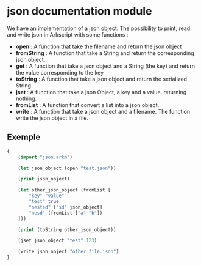 # json documentation module

We have an implementation of a json object. The possibility to print, read and write json in Arkscript with some functions : 
- **open** : A function that take the filename and return the json object
- **fromString** : A function that take a String and return the corresponding json object.
- **get** : A function that take a json object and a String (the key) and return the value corresponding to the key
- **toString** : A function that take a json object and return the serialized String
- **jset** : A function that take a json Object, a key and a value. returning nothing.
- **fromList** : A function that convert a list into a json object.
- **write** : A function that take a json object and a filename. The function write the json object in a file.

## Exemple 

```clojure
{
    (import "json.arkm")

	(let json_object (open "test.json"))

	(print json_object)

	(let other_json_object (fromList [
		"key" "value"
    	"test" true
		"nested" ["sd" json_object]
		"nesd" (fromList ["a" "b"])
	]))

	(print (toString other_json_object))

	(jset json_object "test" 123)

	(write json_object "other_file.json")
}
```
